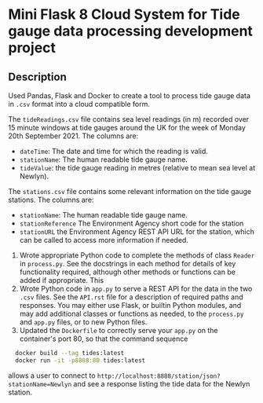 # Mini Flask 8 Cloud System for Tide gauge data processing development project

## Description

Used Pandas, Flask and Docker to create a tool to process tide gauge data in `.csv` format into a cloud compatible form.

The `tideReadings.csv` file contains sea level readings (in m) recorded over 15 minute windows at tide gauges around the UK for the week of Monday 20th September 2021. The columns are:

- `dateTime`: The date and time for which the reading is valid.
- `stationName`: The human readable tide gauge name.
- `tideValue`: the tide gauge reading in metres (relative to mean sea level at Newlyn).

The `stations.csv` file contains some relevant information on the tide gauge stations. The columns are:

- `stationName`: The human readable tide gauge name.
- `stationReference` The Environment Agency short code for the station
- `stationURL` the Environment Agency REST API URL for the station, which can be called to access more information if needed.

1. Wrote appropriate Python code to complete the methods of class `Reader` in `process.py`. See the docstrings in each method for details of key functionality required, although other methods or functions can be added if appropriate. This 
2. Wrote Python code in `app.py` to serve a REST API for the data in the two `.csv` files. See the `API.rst` file for a description of required paths and responses. You may either use Flask, or builtin Python modules, and may add additional classes or functions as needed, to the `process.py` and `app.py` files, or to new Python files.
3. Updated the `Dockerfile` to correctly serve your `app.py` on the container's port 80, so that the command sequence
```bash
  docker build --tag tides:latest
  docker run -it -p8888:80 tides:latest
```
  allows a user to connect to `http://localhost:8888/station/json?stationName=Newlyn` and see a response listing the tide data for the Newlyn station.





